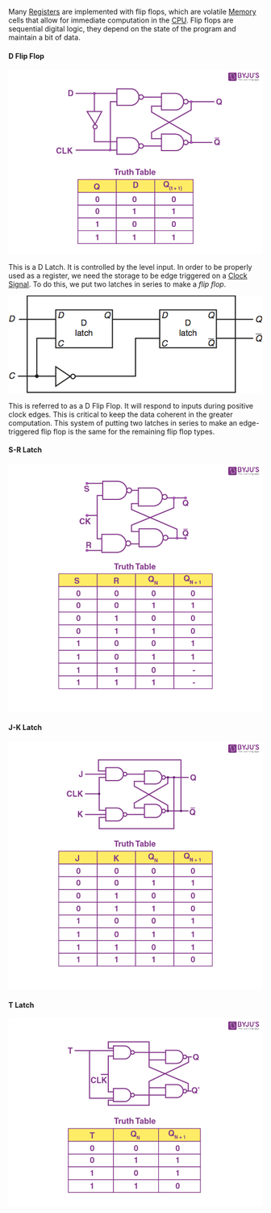 
Many [Registers](Registers.md) are implemented with flip flops, which are volatile [Memory](Memory%20&%20Cache.md) cells that allow for immediate computation in the [CPU](CPU.md). Flip flops are sequential digital logic, they depend on the state of the program and maintain a bit of data. 


#### D Flip Flop

![](../../Attachments/Pasted%20image%2020230115175502.png)

This is a D Latch. It is controlled by the level input. In order to be properly used as a register, we need the storage to be edge triggered on a [Clock Signal](Clock%20Signal.md). To do this, we put two latches in series to make a *flip flop*.

![](../../Attachments/Pasted%20image%2020230115175650.png)

This is referred to as a D Flip Flop. It will respond to inputs during positive clock edges. This is critical to keep the data coherent in the greater computation. This system of putting two latches in series to make an edge-triggered flip flop is the same for the remaining flip flop types.

#### S-R Latch

![](../../Attachments/Pasted%20image%2020230115175919.png)


#### J-K Latch

![](../../Attachments/Pasted%20image%2020230115175936.png)


#### T Latch

![](../../Attachments/Pasted%20image%2020230115180012.png)


